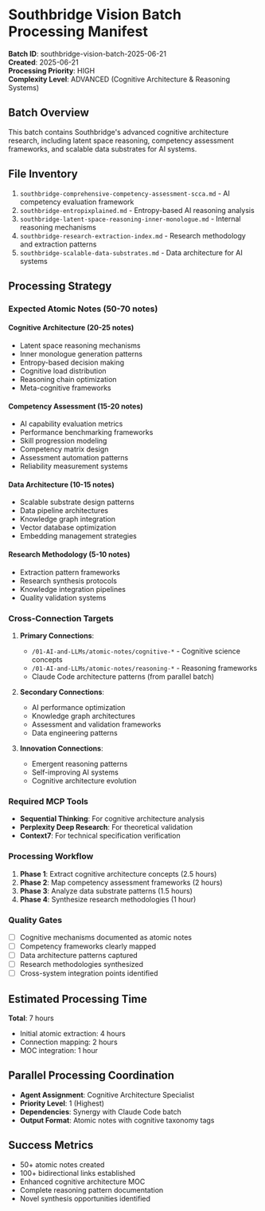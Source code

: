 # Southbridge Vision Batch Processing Manifest
**Batch ID**: southbridge-vision-batch-2025-06-21  
**Created**: 2025-06-21  
**Processing Priority**: HIGH  
**Complexity Level**: ADVANCED (Cognitive Architecture & Reasoning Systems)

## Batch Overview
This batch contains Southbridge's advanced cognitive architecture research, including latent space reasoning, competency assessment frameworks, and scalable data substrates for AI systems.

## File Inventory
1. `southbridge-comprehensive-competency-assessment-scca.md` - AI competency evaluation framework
2. `southbridge-entropixplained.md` - Entropy-based AI reasoning analysis
3. `southbridge-latent-space-reasoning-inner-monologue.md` - Internal reasoning mechanisms
4. `southbridge-research-extraction-index.md` - Research methodology and extraction patterns
5. `southbridge-scalable-data-substrates.md` - Data architecture for AI systems

## Processing Strategy

### Expected Atomic Notes (50-70 notes)
#### Cognitive Architecture (20-25 notes)
- Latent space reasoning mechanisms
- Inner monologue generation patterns
- Entropy-based decision making
- Cognitive load distribution
- Reasoning chain optimization
- Meta-cognitive frameworks

#### Competency Assessment (15-20 notes)
- AI capability evaluation metrics
- Performance benchmarking frameworks
- Skill progression modeling
- Competency matrix design
- Assessment automation patterns
- Reliability measurement systems

#### Data Architecture (10-15 notes)
- Scalable substrate design patterns
- Data pipeline architectures
- Knowledge graph integration
- Vector database optimization
- Embedding management strategies

#### Research Methodology (5-10 notes)
- Extraction pattern frameworks
- Research synthesis protocols
- Knowledge integration pipelines
- Quality validation systems

### Cross-Connection Targets
1. **Primary Connections**:
   - `/01-AI-and-LLMs/atomic-notes/cognitive-*` - Cognitive science concepts
   - `/01-AI-and-LLMs/atomic-notes/reasoning-*` - Reasoning frameworks
   - Claude Code architecture patterns (from parallel batch)

2. **Secondary Connections**:
   - AI performance optimization
   - Knowledge graph architectures
   - Assessment and validation frameworks
   - Data engineering patterns

3. **Innovation Connections**:
   - Emergent reasoning patterns
   - Self-improving AI systems
   - Cognitive architecture evolution

### Required MCP Tools
- **Sequential Thinking**: For cognitive architecture analysis
- **Perplexity Deep Research**: For theoretical validation
- **Context7**: For technical specification verification

### Processing Workflow
1. **Phase 1**: Extract cognitive architecture concepts (2.5 hours)
2. **Phase 2**: Map competency assessment frameworks (2 hours)
3. **Phase 3**: Analyze data substrate patterns (1.5 hours)
4. **Phase 4**: Synthesize research methodologies (1 hour)

### Quality Gates
- [ ] Cognitive mechanisms documented as atomic notes
- [ ] Competency frameworks clearly mapped
- [ ] Data architecture patterns captured
- [ ] Research methodologies synthesized
- [ ] Cross-system integration points identified

## Estimated Processing Time
**Total**: 7 hours
- Initial atomic extraction: 4 hours
- Connection mapping: 2 hours
- MOC integration: 1 hour

## Parallel Processing Coordination
- **Agent Assignment**: Cognitive Architecture Specialist
- **Priority Level**: 1 (Highest)
- **Dependencies**: Synergy with Claude Code batch
- **Output Format**: Atomic notes with cognitive taxonomy tags

## Success Metrics
- 50+ atomic notes created
- 100+ bidirectional links established
- Enhanced cognitive architecture MOC
- Complete reasoning pattern documentation
- Novel synthesis opportunities identified